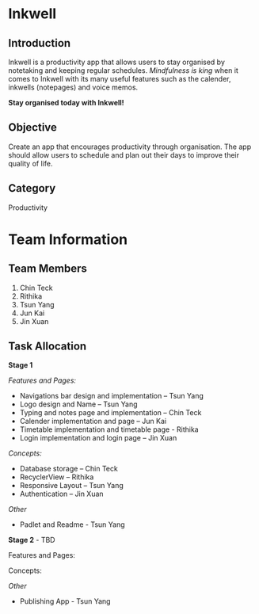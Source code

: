 # Inkwell #
## Introduction ##
Inkwell is a productivity app that allows users to stay organised by notetaking and keeping regular schedules. 
*Mindfulness is king* when it comes to Inkwell with its many useful features such as the calender, inkwells (notepages) and voice memos.

**Stay organised today with Inkwell!**

## Objective ##
Create an app that encourages productivity through organisation. The app should allow users to schedule and plan out their days to 
improve their quality of life.

## Category ##
Productivity

# Team Information #

## Team Members ##
1. Chin Teck
2. Rithika
3. Tsun Yang
4. Jun Kai
5. Jin Xuan

## Task Allocation ##
**Stage 1**

*Features and Pages:* 
- Navigations bar design and implementation – Tsun Yang 
- Logo design and Name – Tsun Yang 
- Typing and notes page and implementation – Chin Teck 
- Calender implementation and page – Jun Kai 
- Timetable implementation and timetable page - Rithika 
- Login implementation and login page – Jin Xuan 

*Concepts:* 
- Database storage – Chin Teck 
- RecyclerView – Rithika 
- Responsive Layout – Tsun Yang 
- Authentication – Jin Xuan 

*Other* 
- Padlet and Readme - Tsun Yang

**Stage 2** - TBD

Features and Pages:


Concepts:

*Other* 
- Publishing App - Tsun Yang
 
